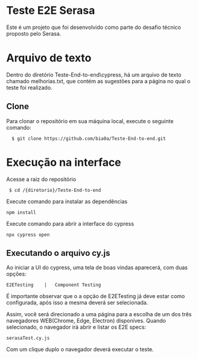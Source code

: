 
# Teste E2E Serasa

Este é um projeto que foi desenvolvido como parte do desafio técnico proposto pelo Serasa.

# Arquivo de texto
Dentro do diretório Teste-End-to-end\cypress, há um arquivo de texto chamado melhorias.txt, que contém as sugestões para a página no qual o teste foi realizado.
## Clone

Para clonar o repositório em sua máquina local, execute o seguinte comando:

```
  $ git clone https://github.com/bia0a/Teste-End-to-end.git

```
# Execução na interface
Acesse a raiz do repositório
```
 $ cd /{diretorio}/Teste-End-to-end
 ```
Execute comando para instalar as dependências
```
npm install
 ```
Execute comando para abrir a interface do cypress
```
npx cypress open
 ```

## Executando o arquivo cy.js

Ao iniciar a UI do cypress, uma tela de boas vindas aparecerá, com duas opções:
```
E2ETesting    |   Component Testing
 ```
É importante observar que o a opção de E2ETesting já deve estar como configurada, após isso a mesma deverá ser selecionada.

Assim, você será direcionado a uma página para a escolha de um dos três navegadores WEB(Chrome, Edge, Electron) disponíves. Quando selecionado, o navegador irá abrir e listar os E2E specs:

```
serasaTest.cy.js
```

Com um clique duplo o navegador deverá executar o teste.